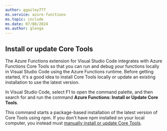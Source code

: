 ```yaml
---
author: ggailey777
ms.service: azure-functions
ms.topic: include
ms.date: 07/08/2024
ms.author: glenga
---
```


## Install or update Core Tools

The Azure Functions extension for Visual Studio Code integrates with Azure Functions Core Tools so that you can run and debug your functions locally in Visual Studio Code using the Azure Functions runtime. Before getting started, it's a good idea to install Core Tools locally or update an existing installation to use the latest version.

In Visual Studio Code, select F1 to open the command palette, and then search for and run the command **Azure Functions: Install or Update Core Tools**.
    
This command starts a package-based installation of the latest version of Core Tools using npm. If you don't have npm installed on your local computer, you instead must [manually install or update Core Tools](../articles/azure-functions/functions-run-local.md#install-the-azure-functions-core-tools).
